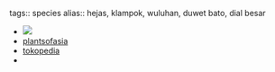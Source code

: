 tags:: species
alias:: hejas, klampok, wuluhan, duwet bato, dial besar

- ![](https://peach-geographical-bat-397.mypinata.cloud/ipfs/QmPFkfwzDhQyR5CAzzx3Gg8T9Hm8btfPswWfsopaNAm9Ex)
- [plantsofasia](http://www.plantsofasia.com/index/syzygium_acuminatissimum/0-1343)
- [tokopedia](https://www.tokopedia.com/candido/bibit-jambu-klampok-madura-gugpri-7682yj?extParam=ivf%3Dfalse%26src%3Dsearch)
-